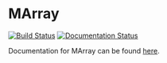 # MArray

[![Build Status](https://circleci.com/gh/devinamatthews/marray.svg?style=svg)](https://app.circleci.com/pipelines/github/devinamatthews/marray)
[![Documentation Status](https://readthedocs.org/projects/marray/badge/?version=latest)](https://marray.readthedocs.io/en/latest/?badge=latest)

Documentation for MArray can be found [here](https://marray.readthedocs.io/en/latest/).
